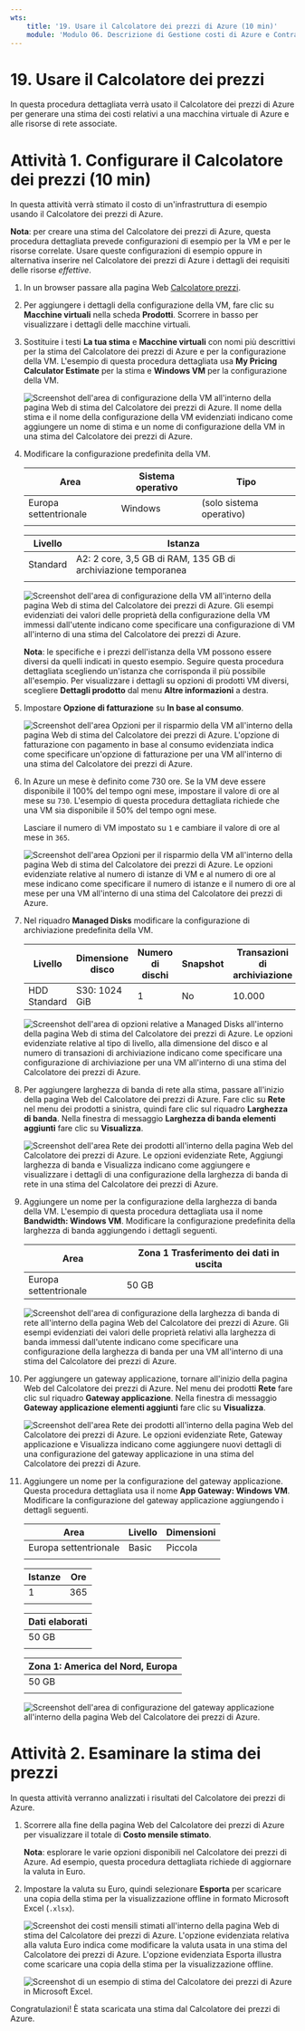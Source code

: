 ```yaml
---
wts:
    title: '19. Usare il Calcolatore dei prezzi di Azure (10 min)'
    module: 'Modulo 06. Descrizione di Gestione costi di Azure e Contratti di servizio'
---
```

# 19. Usare il Calcolatore dei prezzi

In questa procedura dettagliata verrà usato il Calcolatore dei prezzi di Azure per generare una stima dei costi relativi a una macchina virtuale di Azure e alle risorse di rete associate.

# Attività 1. Configurare il Calcolatore dei prezzi (10 min)

In questa attività verrà stimato il costo di un'infrastruttura di esempio usando il Calcolatore dei prezzi di Azure. 

**Nota**: per creare una stima del Calcolatore dei prezzi di Azure, questa procedura dettagliata prevede configurazioni di esempio per la VM e per le risorse correlate. Usare queste configurazioni di esempio oppure in alternativa inserire nel Calcolatore dei prezzi di Azure i dettagli dei requisiti delle risorse *effettive*.

1. In un browser passare alla pagina Web [Calcolatore prezzi](https://azure.microsoft.com/it-it/pricing/calculator/).

2. Per aggiungere i dettagli della configurazione della VM, fare clic su **Macchine virtuali** nella scheda **Prodotti**. Scorrere in basso per visualizzare i dettagli delle macchine virtuali. 

3. Sostituire i testi **La tua stima** e **Macchine virtuali** con nomi più descrittivi per la stima del Calcolatore dei prezzi di Azure e per la configurazione della VM. L'esempio di questa procedura dettagliata usa **My Pricing Calculator Estimate** per la stima e **Windows VM** per la configurazione della VM.

   ![Screenshot dell'area di configurazione della VM all'interno della pagina Web di stima del Calcolatore dei prezzi di Azure. Il nome della stima e il nome della configurazione della VM evidenziati indicano come aggiungere un nome di stima e un nome di configurazione della VM in una stima del Calcolatore dei prezzi di Azure.](../images/1901.png)

4. Modificare la configurazione predefinita della VM.

    | Area | Sistema operativo | Tipo |
    |------|----------------|----|
    | Europa settentrionale | Windows | (solo sistema operativo) |
    | | |

    | Livello | Istanza |
    |----|--------|
    | Standard | A2: 2 core, 3,5 GB di RAM, 135 GB di archiviazione temporanea |
    | | |

   ![Screenshot dell'area di configurazione della VM all'interno della pagina Web di stima del Calcolatore dei prezzi di Azure. Gli esempi evidenziati dei valori delle proprietà della configurazione della VM immessi dall'utente indicano come specificare una configurazione di VM all'interno di una stima del Calcolatore dei prezzi di Azure.](../images/1902.png)

    **Nota**: le specifiche e i prezzi dell'istanza della VM possono essere diversi da quelli indicati in questo esempio. Seguire questa procedura dettagliata scegliendo un'istanza che corrisponda il più possibile all'esempio. Per visualizzare i dettagli su opzioni di prodotti VM diversi, scegliere **Dettagli prodotto** dal menu **Altre informazioni** a destra.

5. Impostare **Opzione di fatturazione** su **In base al consumo**.

   ![Screenshot dell'area Opzioni per il risparmio della VM all'interno della pagina Web di stima del Calcolatore dei prezzi di Azure. L'opzione di fatturazione con pagamento in base al consumo evidenziata indica come specificare un'opzione di fatturazione per una VM all'interno di una stima del Calcolatore dei prezzi di Azure.](../images/1903.png)

6. In Azure un mese è definito come 730 ore. Se la VM deve essere disponibile il 100% del tempo ogni mese, impostare il valore di ore al mese su `730`. L'esempio di questa procedura dettagliata richiede che una VM sia disponibile il 50% del tempo ogni mese.

    Lasciare il numero di VM impostato su `1` e cambiare il valore di ore al mese in `365`.

   ![Screenshot dell'area Opzioni per il risparmio della VM all'interno della pagina Web di stima del Calcolatore dei prezzi di Azure. Le opzioni evidenziate relative al numero di istanze di VM e al numero di ore al mese indicano come specificare il numero di istanze e il numero di ore al mese per una VM all'interno di una stima del Calcolatore dei prezzi di Azure.](../images/1904.png)

7. Nel riquadro **Managed Disks** modificare la configurazione di archiviazione predefinita della VM.

    | Livello | Dimensione disco | Numero di dischi | Snapshot | Transazioni di archiviazione |
    | ---- | --------- | --------------- | -------- | -------------------- |
    | HDD Standard | S30: 1024 GiB | 1 | No | 10.000 |

   ![Screenshot dell'area di opzioni relative a Managed Disks all'interno della pagina Web di stima del Calcolatore dei prezzi di Azure. Le opzioni evidenziate relative al tipo di livello, alla dimensione del disco e al numero di transazioni di archiviazione indicano come specificare una configurazione di archiviazione per una VM all'interno di una stima del Calcolatore dei prezzi di Azure.](../images/1905.png)

8. Per aggiungere larghezza di banda di rete alla stima, passare all'inizio della pagina Web del Calcolatore dei prezzi di Azure. Fare clic su **Rete** nel menu dei prodotti a sinistra, quindi fare clic sul riquadro **Larghezza di banda**. Nella finestra di messaggio **Larghezza di banda elementi aggiunti** fare clic su **Visualizza**.

   ![Screenshot dell'area Rete dei prodotti all'interno della pagina Web del Calcolatore dei prezzi di Azure. Le opzioni evidenziate Rete, Aggiungi larghezza di banda e Visualizza indicano come aggiungere e visualizzare i dettagli di una configurazione della larghezza di banda di rete in una stima del Calcolatore dei prezzi di Azure.](../images/1906.png)

9. Aggiungere un nome per la configurazione della larghezza di banda della VM. L'esempio di questa procedura dettagliata usa il nome **Bandwidth: Windows VM**. Modificare la configurazione predefinita della larghezza di banda aggiungendo i dettagli seguenti.

    | Area | Zona 1 Trasferimento dei dati in uscita |
    | ------ | -------------------------------------- |
    | Europa settentrionale | 50 GB |

   ![Screenshot dell'area di configurazione della larghezza di banda di rete all'interno della pagina Web del Calcolatore dei prezzi di Azure. Gli esempi evidenziati dei valori delle proprietà relativi alla larghezza di banda immessi dall'utente indicano come specificare una configurazione della larghezza di banda per una VM all'interno di una stima del Calcolatore dei prezzi di Azure.](../images/1907.png)

10. Per aggiungere un gateway applicazione, tornare all'inizio della pagina Web del Calcolatore dei prezzi di Azure. Nel menu dei prodotti **Rete** fare clic sul riquadro **Gateway applicazione**. Nella finestra di messaggio **Gateway applicazione elementi aggiunti** fare clic su **Visualizza**.

    ![Screenshot dell'area Rete dei prodotti all'interno della pagina Web del Calcolatore dei prezzi di Azure. Le opzioni evidenziate Rete, Gateway applicazione e Visualizza indicano come aggiungere nuovi dettagli di una configurazione del gateway applicazione in una stima del Calcolatore dei prezzi di Azure.](../images/1908.png)

11. Aggiungere un nome per la configurazione del gateway applicazione. Questa procedura dettagliata usa il nome **App Gateway: Windows VM**. Modificare la configurazione del gateway applicazione aggiungendo i dettagli seguenti.

    | Area | Livello | Dimensioni |
    | ------ | ---- | ---- |
    | Europa settentrionale | Basic | Piccola |
    | | |

    | Istanze | Ore |
    | ------- | ------- |
    | 1 | 365 |
    | | |

    | Dati elaborati |
    | -------------- |
    | 50 GB |
    | | |

    | Zona 1: America del Nord, Europa |
    | ----------------------------- |
    | 50 GB |
    | | |

    ![Screenshot dell'area di configurazione del gateway applicazione all'interno della pagina Web del Calcolatore dei prezzi di Azure.](../images/1909.png)


# Attività 2. Esaminare la stima dei prezzi

In questa attività verranno analizzati i risultati del Calcolatore dei prezzi di Azure. 

1. Scorrere alla fine della pagina Web del Calcolatore dei prezzi di Azure per visualizzare il totale di **Costo mensile stimato**.

    **Nota**: esplorare le varie opzioni disponibili nel Calcolatore dei prezzi di Azure. Ad esempio, questa procedura dettagliata richiede di aggiornare la valuta in Euro.

2. Impostare la valuta su Euro, quindi selezionare **Esporta** per scaricare una copia della stima per la visualizzazione offline in formato Microsoft Excel (`.xlsx`).

    ![Screenshot dei costi mensili stimati all'interno della pagina Web di stima del Calcolatore dei prezzi di Azure. L'opzione evidenziata relativa alla valuta Euro indica come modificare la valuta usata in una stima del Calcolatore dei prezzi di Azure. L'opzione evidenziata Esporta illustra come scaricare una copia della stima per la visualizzazione offline.](../images/1910.png)

    ![Screenshot di un esempio di stima del Calcolatore dei prezzi di Azure in Microsoft Excel.](../images/1911.png)

Congratulazioni! È stata scaricata una stima dal Calcolatore dei prezzi di Azure.